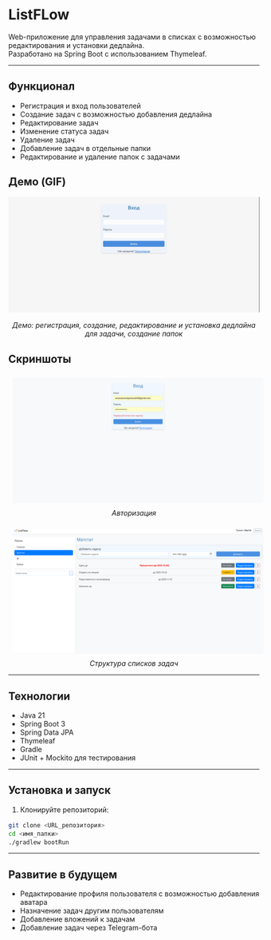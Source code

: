 # ListFLow

Web-приложение для управления задачами в списках с возможностью редактирования и установки дедлайна.  
Разработано на Spring Boot с использованием Thymeleaf.

---

## Функционал

- Регистрация и вход пользователей
- Создание задач с возможностью добавления дедлайна
- Редактирование задач
- Изменение статуса задач
- Удаление задач
- Добавление задач в отдельные папки
- Редактирование и удаление папок с задачами

## Демо (GIF)
<p align="center">
  <img src="assets/listflow.gif" alt="ListFlow demo" width="720"/>
</p>
<p align="center"><em>Демо: регистрация, создание, редактирование и установка дедлайна для задачи, создание папок</em></p>

## Скриншоты

<p align="center">
  <img src="assets/login.png" alt="Авторизация" width="640" style="margin:8px"/>
  <br>
  <em>Авторизация</em>
</p>

<p align="center">
  <img src="assets/listflow_folders.png" alt="Структура списков задач" width="640" style="margin:8px"/>
  <br>
  <em>Структура списков задач</em>
</p>

---

## Технологии

- Java 21
- Spring Boot 3
- Spring Data JPA
- Thymeleaf
- Gradle
- JUnit + Mockito для тестирования

---

## Установка и запуск

1. Клонируйте репозиторий:

```bash
git clone <URL_репозитория>
cd <имя_папки>
./gradlew bootRun
```
---

## Развитие в будущем
- Редактирование профиля пользователя с возможностью добавления аватара
- Назначение задач другим пользователям
- Добавление вложений к задачам
- Добавление задач через Telegram-бота
